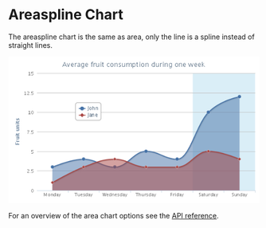 Areaspline Chart
================

The areaspline chart is the same as area, only the line is a spline instead of straight lines.

![areaspline.png](areaspline.png)

For an overview of the area chart options see the [API reference](http://api.highcharts.com/highcharts/plotOptions.areaspline).